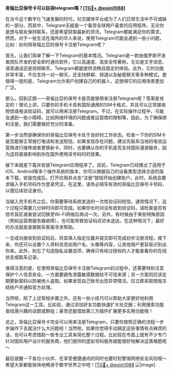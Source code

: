 **哥倫比亞保号卡可以註冊telegram嗎？[[TG💪+ @esim1088](https://t.me/s/esim1088)]**

在当今这个数字化飞速发展的时代，社交媒体平台成为了人们日常生活中不可或缺的一部分。而其中，Telegram无疑是一个备受全球用户喜爱的应用程序。无论你是想与朋友保持联系，还是希望获取最新的资讯，Telegram都能满足你的需求。然而，对于一些生活在海外的华人来说，使用Telegram可能会遇到一些小问题，比如：如何用哥倫比亞的保号卡注册Telegram呢？

首先，让我们简单了解一下Telegram的基本情况。Telegram是一款由俄罗斯开发者团队开发的安全即时通讯软件，它以高速度、高安全性著称。无论是文字消息、语音通话还是视频聊天，Telegram都能提供流畅且稳定的体验。此外，它的功能非常丰富，不仅支持一对一聊天，还支持群聊、频道以及秘密聊天等多种模式。更值得一提的是，Telegram允许用户创建自己的机器人，这使得它的应用场景更加广泛。

那么，回到正题——哥倫比亞的保号卡是否能够用来注册Telegram呢？答案是肯定的！理论上讲，只要你的手机卡具有国际通用的SIM卡格式，并且可以正常接收短信或电话验证码，就可以用来注册Telegram。不过，在实际操作过程中，可能会遇到一些小障碍，比如网络环境的问题或者运营商的限制等。因此，为了确保顺利注册，我们需要做好充分的准备。

第一步当然是确保你的哥倫比亞保号卡处于良好的工作状态。检查一下你的SIM卡是否能够正常拨打电话和发送短信。如果发现存在问题，建议先联系当地的电信运营商进行维修或者更换新卡。同时，也要确认你的手机是否支持国际漫游服务，因为这将直接影响到你在国外使用该号码时的效果。

接下来就是下载并安装Telegram应用程序了。目前，Telegram已经推出了适用于iOS、Android等多个操作系统的版本，你可以根据自己的设备类型选择合适的版本下载。安装完成后，打开应用并点击“注册”按钮开始创建账户。此时，系统会要求输入手机号码作为登录凭证。在这里，请务必填写有效的哥倫比亞保号卡号码，以便后续验证身份。

当输入完手机号之后，你需要等待系统发送的一次性验证码短信。通常情况下，这个过程只需要几分钟时间即可完成。如果你长时间没有收到验证码，请检查是否有信号盲区或者尝试切换至Wi-Fi网络后再试一次。另外，有时候由于某些特殊原因（例如运营商服务器故障），也可能导致验证码迟迟未送达。在这种情况下，最好的办法就是直接联系客服寻求帮助。

一旦成功接收到验证码后，将其填入指定位置并提交即可完成初步注册流程。接下来，你还可以设置个人资料信息如用户名、头像等内容，让其他用户更容易识别出你来。此外，别忘了勾选隐私设置选项，确保只有经过授权的人才能查看你的在线状态或联系记录。

值得注意的是，在使用哥倫比亞保号卡注册Telegram的过程中，还需要特别注意保护个人信息安全。一方面要避免泄露敏感数据给不可信来源；另一方面则应该定期更新密码以防被他人盗取。如果发现自己账号出现异常情况，应立即采取措施冻结账户并通知官方处理。

当然啦，除了上述常规步骤之外，还有一些小技巧可以帮助大家更好地利用Telegram这一工具。比如说，通过添加好友功能快速扩大社交圈；利用搜索功能查找感兴趣的话题或群组；甚至还能借助第三方插件扩展更多实用功能哦！

总之，哥倫比亞保号卡完全可以用来注册Telegram，只要你按照正确的流程一步步操作下去就没什么大问题啦！当然啦，如果你觉得手动搞定这些事情有点麻烦的话，也可以考虑借助一些专业工具来简化整个过程。比如现在市面上就有不少专门针对国际用户设计的服务商，他们提供的虚拟号码服务就能很好地解决这类难题呢～

最后提醒一下各位小伙伴，在享受便捷通讯的同时也要时刻警惕网络安全风险哦～希望大家都能愉快地畅游于数字世界之中吧！[[TG💪+ @esim1088](https://t.me/s/esim1088) ![Image](https://i.postimg.cc/4NQfJmqS/Snipaste-2025-05-13-00-14-12.png)]